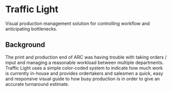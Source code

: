 # Traffic Light

Visual production management solution for controlling workflow and anticipating bottlenecks.

## Background

The print and production end of ARC was having trouble with taking orders / input and managing a reasonable workload between multiple departments. Traffic Light uses a simple color-coded system to indicate how much work is currently in-house and provides ordertakers and salesmen a quick, easy and responsive visual guide to how busy production is in order to give an accurate turnaround estimate.
